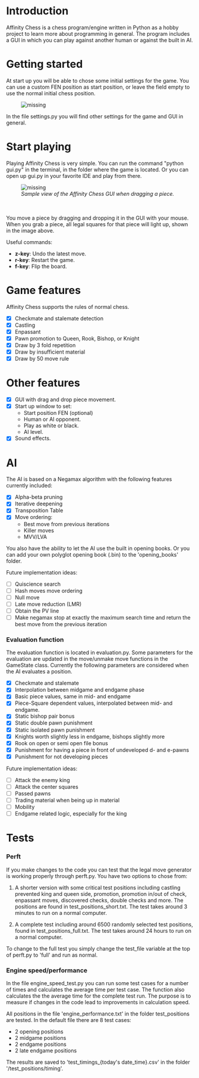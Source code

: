 # Introduction
Affinity Chess is a chess program/engine written in Python as a hobby project to learn more about programming in general. The program includes a GUI in which you can play against another human or against the built in AI.

# Getting started
At start up you will be able to chose some initial settings for the game. You can use a custom FEN position as start position, or leave the field empty to use the normal initial chess position. 

<figure>
    <img src='https://i.ibb.co/c1jtwCX/start-up.png' alt='missing' />
</figure>

In the file settings.py you will find other settings for the game and GUI in general.

# Start playing
Playing Affinity Chess is very simple. You can run the command "python gui.py" in the terminal, in the folder where the game is located. Or you can open up gui.py in your favorite IDE and play from there.
<figure>
    <img src='https://i.ibb.co/zVkhjLR/gui.png' alt='missing' />
    <figcaption><i>Sample view of the Affinity Chess GUI when dragging a piece.</i></figcaption>
  <br>
  <br>
</figure>

You move a piece by dragging and dropping it in the GUI with your mouse. When you grab a piece, all legal squares for that piece will light up, shown in the image above.

Useful commands:
- **z-key**: Undo the latest move.
- **r-key**: Restart the game.
- **f-key**: Flip the board.

# Game features
Affinity Chess supports the rules of normal chess.
- [X] Checkmate and stalemate detection
- [X] Castling
- [X] Enpassant
- [X] Pawn promotion to Queen, Rook, Bishop, or Knight
- [X] Draw by 3 fold repetition
- [X] Draw by insufficient material
- [X] Draw by 50 move rule

# Other features
- [X] GUI with drag and drop piece movement.
- [X] Start up window to set:
  - Start position FEN (optional)
  - Human or AI opponent.
  - Play as white or black.
  - AI level.
- [X] Sound effects.
  
# AI
The AI is based on a Negamax algorithm with the following features currently included:
- [X] Alpha-beta pruning
- [X] Iterative deepening
- [X] Transposition Table
- [X] Move ordering:
  - Best move from previous iterations
  - Killer moves
  - MVV/LVA

You also have the ability to let the AI use the built in opening books. Or you can add your own polyglot opening book (.bin) to the 'opening_books' folder.  

Future implementation ideas:
- [ ] Quiscience search
- [ ] Hash moves move ordering
- [ ] Null move
- [ ] Late move reduction (LMR)
- [ ] Obtain the PV line
- [ ] Make negamax stop at exactly the maximum search time and return the best move from the previous iteration

### Evaluation function

The evaluation function is located in evaluation.py. Some parameters for the evaluation are updated in the move/unmake move functions in the GameState class. Currently the following parameters are considered when the AI evaluates a position.  
- [X] Checkmate and stalemate
- [X] Interpolation between midgame and endgame phase
- [X] Basic piece values, same in mid- and endgame
- [X] Piece-Square dependent values, interpolated between mid- and endgame.
- [X] Static bishop pair bonus
- [X] Static double pawn punishment
- [X] Static isolated pawn punishment
- [X] Knights worth slightly less in endgame, bishops slightly more
- [X] Rook on open or semi open file bonus
- [X] Punishment for having a piece in front of undeveloped d- and e-pawns
- [X] Punishment for not developing pieces

Future implementation ideas:
- [ ] Attack the enemy king
- [ ] Attack the center squares
- [ ] Passed pawns
- [ ] Trading material when being up in material
- [ ] Mobility
- [ ] Endgame related logic, especially for the king

# Tests

### Perft
If you make changes to the code you can test that the legal move generator is working properly through perft.py. You have two options to chose from: 

1. A shorter version with some critical test positions including castling prevented king and queen side, promotion, promotion in/out of check, enpassant moves, discovered checks, double checks and more. The positions are found in test_positions_short.txt. The test takes around 3 minutes to run on a normal computer. 

2. A complete test including around 6500 randomly selected test positions, found in test_positions_full.txt. The test takes around 24 hours to run on a normal computer.

To change to the full test you simply change the test_file variable at the top of perft.py to 'full' and run as normal.

### Engine speed/performance
In the file engine_speed_test.py you can run some test cases for a number of times and calculates the average time per test case. The function also calculates the the average time for the complete test run. The purpose is to measure if changes in the code lead to improvements in calculation speed.

All positions in the file 'engine_performance.txt' in the folder test_positions are tested. In the default file there are 8 test cases:

 - 2 opening positions
 - 2 midgame positions
 - 2 endgame positions
 - 2 late endgame positions

The results are saved to 'test_timings_{today's date_time}.csv' in the folder '/test_positions/timing'.



